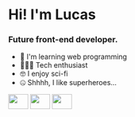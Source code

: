 # Hi! I'm Lucas
### Future front-end developer.

- 🍄 I'm learning web programming
- 👨🏽‍💻 Tech enthusiast
- 🤓 I enjoy sci-fi
- 🤐 Shhhh, I like superheroes...

<div>
  <img align="center" height="30px" width="40px" src="https://cdn.jsdelivr.net/gh/devicons/devicon/icons/css3/css3-original.svg" />
  <img align="center" height="30px" width="40px" src="https://cdn.jsdelivr.net/gh/devicons/devicon/icons/javascript/javascript-plain.svg" />
  <img align="center" height="30px" width="40px" src="https://cdn.jsdelivr.net/gh/devicons/devicon/icons/html5/html5-plain-wordmark.svg" />
</div>

##
